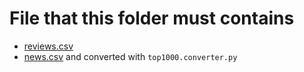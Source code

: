 # File that this folder must contains
- [reviews.csv](https://drive.google.com/file/d/1iAcqK6sOK_kMYJn4kptVJA2QpTJoqk--/view?usp=sharing)
- [news.csv](https://cs.stanford.edu/~myasu/projects/scisumm_net/scisummnet_release1.1__20190413.zip) and converted with `top1000.converter.py`